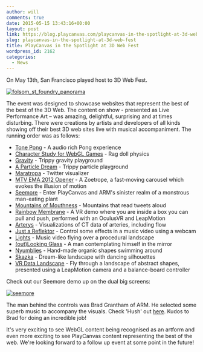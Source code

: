 ```yaml
---
author: will
comments: true
date: 2015-05-15 13:43:16+00:00
layout: post
link: https://blog.playcanvas.com/playcanvas-in-the-spotlight-at-3d-web-fest/
slug: playcanvas-in-the-spotlight-at-3d-web-fest
title: PlayCanvas in the Spotlight at 3D Web Fest
wordpress_id: 2162
categories:
  - News
---
```


On May 13th, San Francisco played host to 3D Web Fest.

[![folsom_st_foundry_panorama](https://blog.playcanvas.com/wp-content/uploads/2015/05/folsom_st_foundry_panorama.jpg)](http://blog.playcanvas.com/wp-content/uploads/2015/05/folsom_st_foundry_panorama.jpg)

The event was designed to showcase websites that represent the best of the best of the 3D Web. The content on show - presented as Live Performance Art – was amazing, delightful, surprising and at times disturbing. There were creations by artists and developers of all kinds showing off their best 3D web sites live with musical accompaniment. The running order was as follows:

- [Tone Pong](http://yagizmungan.com/TonePong) - A audio rich Pong experience
- [Character Study for WebGL Games](http://www.visualiser.fr/Babylon/character/default.htm) - Rag doll physics
- [Gravity](http://www.hellochar.com) - Trippy gravity playground
- [A Particle Dream](http://www.iamnop.particles/) - Trippy particle playground
- [Maratropa](http://maratropa.com/) - Twitter visualizer
- [MTV EMA 2012 Opener](http://labs.sehsucht.de/) - A Zoetrope, a fast-moving carousel which evokes the illusion of motion
- [Seemore](http://seemore.playcanvas.com) - Enter PlayCanvas and ARM's sinister realm of a monstrous man-eating plant
- [Mountains of Mouthness](http://www.mountainsofmouthness.com) - Mountains that read tweets aloud
- [Rainbow Membrane](http://cabbi.bo/RainbowMembrane/) - A VR demo where you are inside a box you can pull and push, performed with an OculusVR and LeapMotion
- [Arterys](https://arterys.com/) - Visualizations of CT data of arteries, including flow
- [Just a Reflektor](http://www.justareflektor.com) - Control some effects in a music video using a webcam
- [Lights](http://lights.helloenjoy.com/) - Music video flying over a procedural landscape
- [(out)Looking Glass](http://www.bendytoons.com/webgl/Outlooking.html) - A man contemplating himself in the mirror
- [Nyumblies](http://axum.graphics/Nyumblies) - Hand-made organic shapes swimming around
- [Skazka](http://studio.gootechnologies.com/skazka/) - Dream-like landscape with dancing silhouettes
- [VR Data Landscape](http://www.kinetech.org/) - Fly through a landscape of abstract shapes, presented using a LeapMotion camera and a balance-board controller

Check out our Seemore demo up on the dual big screens:

[![seemore](https://blog.playcanvas.com/wp-content/uploads/2015/05/seemore.jpg)](http://blog.playcanvas.com/wp-content/uploads/2015/05/seemore.jpg)

The man behind the controls was Brad Grantham of ARM. He selected some superb music to accompany the visuals. Check 'Hush' out [here](http://incompetech.com/music/royalty-free/index.html?isrc=USUAN1400004). Kudos to Brad for doing an incredible job!

It's very exciting to see WebGL content being recognised as an artform and even more exciting to see PlayCanvas content representing the best of the web. We're looking forward to a follow up event at some point in the future!
